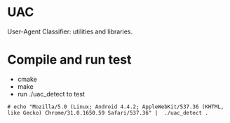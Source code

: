 UAC
===

User-Agent Classifier: utilities and libraries.

Compile and run test
====================

 * cmake
 * make
 * run ./uac_detect to test

```console
# echo "Mozilla/5.0 (Linux; Android 4.4.2; AppleWebKit/537.36 (KHTML, like Gecko) Chrome/31.0.1650.59 Safari/537.36" |  ./uac_detect .
```

